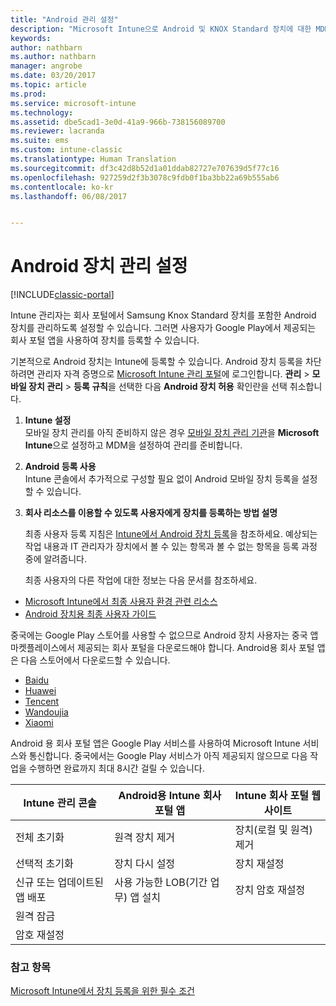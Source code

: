 ```yaml
---
title: "Android 관리 설정"
description: "Microsoft Intune으로 Android 및 KNOX Standard 장치에 대한 MDM(모바일 장치 관리)을 사용하도록 설정합니다."
keywords: 
author: nathbarn
ms.author: nathbarn
manager: angrobe
ms.date: 03/20/2017
ms.topic: article
ms.prod: 
ms.service: microsoft-intune
ms.technology: 
ms.assetid: dbe5cad1-3e0d-41a9-966b-738156089700
ms.reviewer: lacranda
ms.suite: ems
ms.custom: intune-classic
ms.translationtype: Human Translation
ms.sourcegitcommit: df3c42d8b52d1a01ddab82727e707639d5f77c16
ms.openlocfilehash: 927259d2f3b3078c9fdb0f1ba3bb22a69b555ab6
ms.contentlocale: ko-kr
ms.lasthandoff: 06/08/2017


---
```


# <a name="set-up-android-device-management"></a>Android 장치 관리 설정

[!INCLUDE[classic-portal](../includes/classic-portal.md)]

Intune 관리자는 회사 포털에서 Samsung Knox Standard 장치를 포함한 Android 장치를 관리하도록 설정할 수 있습니다. 그러면 사용자가 Google Play에서 제공되는 회사 포털 앱을 사용하여 장치를 등록할 수 있습니다.

기본적으로 Android 장치는 Intune에 등록할 수 있습니다. Android 장치 등록을 차단하려면 관리자 자격 증명으로 [Microsoft Intune 관리 포털](https://manage.microsoft.com)에 로그인합니다. **관리** > **모바일 장치 관리** > **등록 규칙**을 선택한 다음 **Android 장치 허용** 확인란을 선택 취소합니다.

1.  **Intune 설정**<br>
    모바일 장치 관리를 아직 준비하지 않은 경우 [모바일 장치 관리 기관](prerequisites-for-enrollment.md#step-2-set-mdm-authority)을 **Microsoft Intune**으로 설정하고 MDM을 설정하여 관리를 준비합니다.

2.  **Android 등록 사용**<br>
    Intune 콘솔에서 추가적으로 구성할 필요 없이 Android 모바일 장치 등록을 설정할 수 있습니다.

3.  **회사 리소스를 이용할 수 있도록 사용자에게 장치를 등록하는 방법 설명**

    최종 사용자 등록 지침은 [Intune에서 Android 장치 등록](https://docs.microsoft.com/intune-user-help/enroll-your-device-in-intune-android)을 참조하세요. 예상되는 작업 내용과 IT 관리자가 장치에서 볼 수 있는 항목과 볼 수 없는 항목을 등록 과정 중에 알려줍니다.

    최종 사용자의 다른 작업에 대한 정보는 다음 문서를 참조하세요.
  - [Microsoft Intune에서 최종 사용자 환경 관련 리소스](/intune/end-user-educate)
  - [Android 장치용 최종 사용자 가이드](https://docs.microsoft.com/intune-user-help/using-your-android-device-with-intune)

중국에는 Google Play 스토어를 사용할 수 없으므로 Android 장치 사용자는 중국 앱 마켓플레이스에서 제공되는 회사 포털을 다운로드해야 합니다. Android용 회사 포털 앱은 다음 스토어에서 다운로드할 수 있습니다.
* [Baidu](https://go.microsoft.com/fwlink/?linkid=836946)
* [Huawei](https://go.microsoft.com/fwlink/?linkid=836948)
* [Tencent](https://go.microsoft.com/fwlink/?linkid=836949)
* [Wandoujia](https://go.microsoft.com/fwlink/?linkid=836950)
* [Xiaomi](https://go.microsoft.com/fwlink/?linkid=836947)

Android 용 회사 포털 앱은 Google Play 서비스를 사용하여 Microsoft Intune 서비스와 통신합니다. 중국에서는 Google Play 서비스가 아직 제공되지 않으므로 다음 작업을 수행하면 완료까지 최대 8시간 걸릴 수 있습니다. 

|Intune 관리 콘솔| Android용 Intune 회사 포털 앱 |Intune 회사 포털 웹 사이트|   
|---|---|---|
|전체 초기화| 원격 장치 제거| 장치(로컬 및 원격) 제거|
|선택적 초기화| 장치 다시 설정| 장치 재설정|
|신규 또는 업데이트된 앱 배포| 사용 가능한 LOB(기간 업무) 앱 설치| 장치 암호 재설정|
|원격 잠금|||
|암호 재설정|||

### <a name="see-also"></a>참고 항목
[Microsoft Intune에서 장치 등록을 위한 필수 조건](prerequisites-for-enrollment.md)

